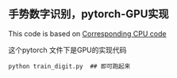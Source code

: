 ## 手势数字识别，pytorch-GPU实现
This code is based on [Corresponding CPU code](https://github.com/idotc/Gesture-digit-recognition)
>>
这个pytorch 文件下是GPU的实现代码
>>
    python train_digit.py  ## 即可跑起来

